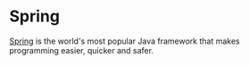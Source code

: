 # Spring

[Spring](https://spring.io) is the world's most popular Java framework that makes programming easier, quicker and safer.
